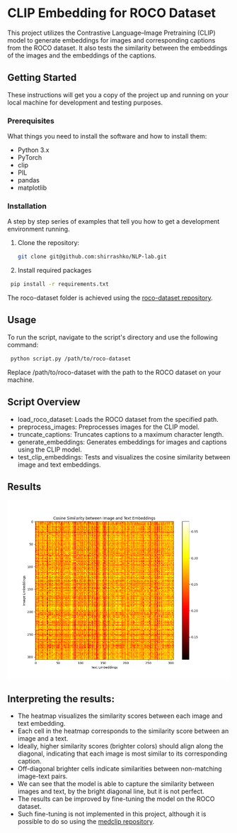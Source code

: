 # CLIP Embedding for ROCO Dataset

This project utilizes the Contrastive Language–Image Pretraining (CLIP) model to generate embeddings for images and corresponding captions from the ROCO dataset. 
It also tests the similarity between the embeddings of the images and the embeddings of the captions.

## Getting Started

These instructions will get you a copy of the project up and running on your local machine for development and testing purposes.

### Prerequisites

What things you need to install the software and how to install them:
- Python 3.x
- PyTorch
- clip
- PIL
- pandas
- matplotlib

### Installation

A step by step series of examples that tell you how to get a development environment running.


1. Clone the repository:
   ```bash
   git clone git@github.com:shirrashko/NLP-lab.git
    ```
   
2.  Install required packages
   ```bash
    pip install -r requirements.txt
   ```
The roco-dataset folder is achieved using the [roco-dataset repository](https://github.com/razorx89/roco-dataset).
## Usage
To run the script, navigate to the script's directory and use the following command:
   ```bash
    python script.py /path/to/roco-dataset
   ```

Replace /path/to/roco-dataset with the path to the ROCO dataset on your machine.

## Script Overview
- load_roco_dataset: Loads the ROCO dataset from the specified path.
- preprocess_images: Preprocesses images for the CLIP model.
- truncate_captions: Truncates captions to a maximum character length.
- generate_embeddings: Generates embeddings for images and captions using the CLIP model.
- test_clip_embeddings: Tests and visualizes the cosine similarity between image and text embeddings.

## Results
![image](https://github.com/shirrashko/NLP-lab/blob/main/CLIP%20Embedding%20for%20ROCO%20Dataset/similarity%20graph.png?raw=true)

## Interpreting the results:
- The heatmap visualizes the similarity scores between each image and text embedding.
- Each cell in the heatmap corresponds to the similarity score between an image and a text.
- Ideally, higher similarity scores (brighter colors) should align along the diagonal, indicating that each image is most similar to its corresponding caption.
- Off-diagonal brighter cells indicate similarities between non-matching image-text pairs.
- We can see that the model is able to capture the similarity between images and text, by the bright diagonal line, but it is not perfect.
- The results can be improved by fine-tuning the model on the ROCO dataset.
- Such fine-tuning is not implemented in this project, although it is possible to do so using the [medclip repository](https://github.com/Kaushalya/medclip?tab=readme-ov-files).
